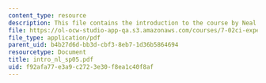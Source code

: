 ```yaml
---
content_type: resource
description: This file contains the introduction to the course by Neal Lerner.
file: https://ol-ocw-studio-app-qa.s3.amazonaws.com/courses/7-02ci-experimental-biology-communications-intensive-spring-2005/f92afa77e3a9c2723e30f8ea1c40f8af_intro_nl_sp05.pdf
file_type: application/pdf
parent_uid: b4b27d6d-bb3d-cbf3-8eb7-1d36b5864694
resourcetype: Document
title: intro_nl_sp05.pdf
uid: f92afa77-e3a9-c272-3e30-f8ea1c40f8af
---
```

